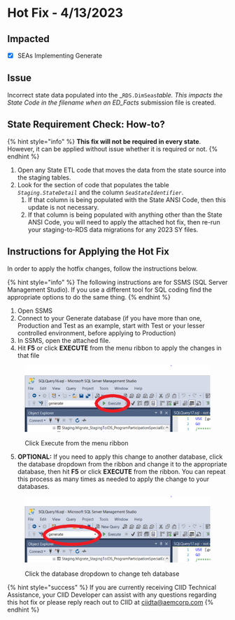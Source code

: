 # Hot Fix - 4/13/2023

## Impacted

* [x] SEAs Implementing Generate

## **Issue**

Incorrect state data populated into the _`RDS.DimSeas`_table. This impacts the State Code in the filename when an ED_Facts_ submission file is created.&#x20;

## State Requirement Check: How-to?&#x20;

{% hint style="info" %}
**This fix will not be required in every state**. However, it can be applied without issue whether it is required or not.&#x20;
{% endhint %}

1. Open any State ETL code that moves the data from the state source into the staging tables.
2. Look for the section of code that populates the table _`Staging.StateDetail`_ and the column _`SeaStateIdentifier`_.
   1. If that column is being populated with the State ANSI Code, then this update is not necessary.
   2. If that column is being populated with anything other than the State ANSI Code, you will need to apply the attached hot fix, then re-run your staging-to-RDS data migrations for any 2023 SY files.

## Instructions for Applying the Hot Fix

In order to apply the hotfix changes, follow the instructions below.

{% hint style="info" %}
The following instructions are for SSMS (SQL Server Management Studio).  If you use a different tool for SQL coding find the appropriate options to do the same thing.
{% endhint %}

1. Open SSMS
2. Connect to your Generate database (if you have more than one, Production and Test as an example, start with Test or your lesser controlled environment, before applying to Production)
3. In SSMS, open the attached file.
4. Hit **F5** or click **EXECUTE** from the menu ribbon to apply the changes in that file

<figure><img src="../.gitbook/assets/CIID_GitBook_screenshot_hotfix_execute.png" alt="SSMS user interface with the &#x22;Execute&#x22; button highlighted in the UI menu."><figcaption><p>Click Execute from the menu ribbon</p></figcaption></figure>

5. **OPTIONAL:** If you need to apply this change to another database, click the database dropdown from the ribbon and change it to the appropriate database, then hit **F5** or click **EXECUTE** from the ribbon.  You can repeat this process as many times as needed to apply the change to your databases.

<figure><img src="../.gitbook/assets/CIID_GitBook_screenshot_hotfix_generate.png" alt="SSMS user interface highlighting the database dropdown selection on the menu ribbon."><figcaption><p>Click the database dropdown to change teh database</p></figcaption></figure>

{% hint style="success" %}
If you are currently receiving CIID Technical Assistance, your CIID Developer can assist with any questions regarding this hot fix or please reply reach out to CIID at [ciidta@aemcorp.com](mailto:ciidta@aemcorp.com)
{% endhint %}
